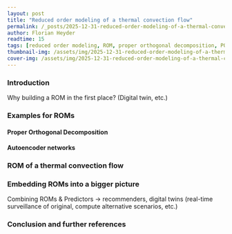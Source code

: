 ```yaml
---
layout: post
title: "Reduced order modeling of a thermal convection flow"
permalink: /_posts/2025-12-31-reduced-order-modeling-of-a-thermal-convection-flow
author: Florian Heyder
readtime: 15
tags: [reduced order modeling, ROM, proper orthogonal decomposition, POD, fluid dynamics, fluid mechanics, fluid flow, physics]
thumbnail-img: /assets/img/2025-12-31-reduced-order-modeling-of-a-thermal-convection-flow/thumbnail.jpg
cover-img: /assets/img/2025-12-31-reduced-order-modeling-of-a-thermal-convection-flow/cover.jpg
---
```


### Introduction
Why building a ROM in the first place? (Digital twin, etc.)

### Examples for ROMs

#### Proper Orthogonal Decomposition


#### Autoencoder networks



### ROM of a thermal convection flow


### Embedding ROMs into a bigger picture
Combining ROMs & Predictors -> recommenders, digital twins (real-time surveillance of original, compute alternative scenarios, etc.)


### Conclusion and further references
